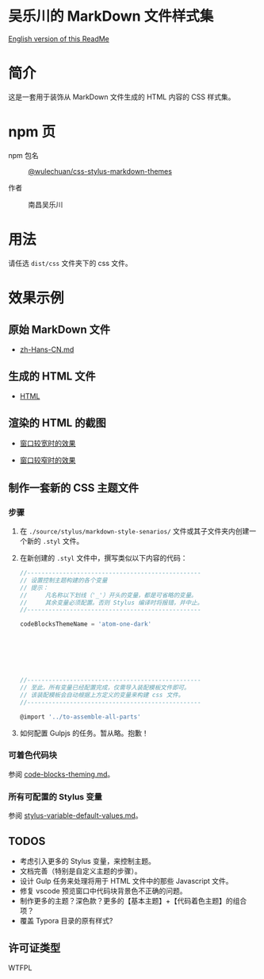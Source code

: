 <link rel="stylesheet" href="./dist/css/wulechuan-styles-for-html-via-markdown--vscode.default.min.css">

# 吴乐川的 MarkDown 文件样式集


[English version of this ReadMe](./ReadMe.md)


# 简介

这是一套用于装饰从 MarkDown 文件生成的 HTML 内容的 CSS 样式集。



# npm 页

<dl>
<dt>npm 包名</dt>
<dd>

[@wulechuan/css-stylus-markdown-themes](https://www.npmjs.com/package/@wulechuan/css-stylus-markdown-themes)

</dd>
<dt>作者</dt>
<dd><p>南昌吴乐川</p></dd>
</dl>




# 用法

请任选 `dist/css` 文件夹下的 css 文件。




# 效果示例

## 原始 MarkDown 文件

- [zh-Hans-CN.md](./docs/examples/source-markdown-files/zh-Hans-CN.md)

## 生成的 HTML 文件

- [HTML](./docs/examples/rendered/html/zh-hans-cn.html)


## 渲染的 HTML 的截图

- [窗口较宽时的效果](./docs/examples/rendered/snapshots/zh-Hans-CN-窗口较宽时的效果.png)

- [窗口较窄时的效果](./docs/examples/rendered/snapshots/zh-Hans-CN-窗口较窄时的效果.png)



## 制作一套新的 CSS 主题文件

### 步骤


1. 在 `./source/stylus/markdown-style-senarios/` 文件或其子文件夹内创建一个新的 `.styl` 文件。

2. 在新创建的 `.styl` 文件中，撰写类似以下内容的代码：

    ```js
    //-------------------------------------------------
    // 设置控制主题构建的各个变量
    // 提示：
    //     凡名称以下划线（'_'）开头的变量，都是可省略的变量。
    //     其余变量必须配置。否则 Stylus 编译时将报错，并中止。
    //-------------------------------------------------

    codeBlocksThemeName = 'atom-one-dark'







    //-------------------------------------------------
    // 至此，所有变量已经配置完成，仅需导入装配模板文件即可。
    // 该装配模板会自动根据上方定义的变量来构建 css 文件。
    //-------------------------------------------------

    @import '../to-assemble-all-parts'
    ```


3. 如何配置 Gulpjs 的任务。暂从略。抱歉！




### 可着色代码块

参阅 [code-blocks-theming.md](./docs/refs/code-blocks-theming.md)。


### 所有可配置的 Stylus 变量

参阅 [stylus-variable-default-values.md](./docs/refs/stylus-variable-default-values.md)。



## TODOS

- 考虑引入更多的 Stylus 变量，来控制主题。
- 文档完善（特别是自定义主题的步骤）。
- 设计 Gulp 任务来处理将用于 HTML 文件中的那些 Javascript 文件。
- 修复 vscode 预览窗口中代码块背景色不正确的问题。
- 制作更多的主题？深色款？更多的【基本主题】+【代码着色主题】的组合项？
- 覆盖 Typora 目录的原有样式?


## 许可证类型

WTFPL

